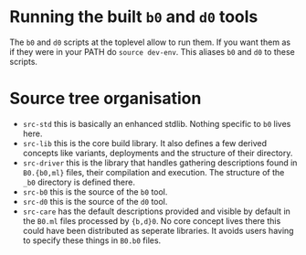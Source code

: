 # Running the built `b0` and `d0` tools

The `b0` and `d0` scripts at the toplevel allow to run them. If you
want them as if they were in your PATH do `source dev-env`. This
aliases `b0` and `d0` to these scripts.

# Source tree organisation

* `src-std` this is basically an enhanced stdlib. Nothing specific to
  `b0` lives here.
* `src-lib` this is the core build library. It also defines a few
  derived concepts like variants, deployments and the structure of
  their directory.
* `src-driver` this is the library that handles gathering descriptions
  found in `B0.{b0,ml}` files, their compilation and execution. The
  structure of the `_b0` directory is defined there.
* `src-b0` this is the source of the `b0` tool.
* `src-d0` this is the source of the `d0` tool. 
* `src-care` has the default descriptions provided and visible by
   default in the `B0.ml` files processed by `{b,d}0`. No core concept
   lives there this could have been distributed as seperate
   libraries. It avoids users having to specify these things in
   `B0.b0` files.

